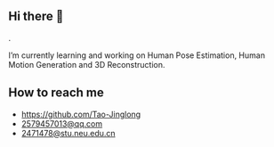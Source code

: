 ## Hi there 👋

<!--
**Tao-Jinglong/Tao-Jinglong** is a ✨ _special_ ✨ repository because its `README.md` (this file) appears on your GitHub profile.

Here are some ideas to get you started:

- 🔭 I’m currently working on ...
- 🌱 I’m currently learning ...
- 👯 I’m looking to collaborate on ...
- 🤔 I’m looking for help with ...
- 💬 Ask me about ...
- 📫 How to reach me: ...
- 😄 Pronouns: ...
- ⚡ Fun fact: ...
-->.
I’m currently learning and working on Human Pose Estimation, Human Motion Generation and 3D Reconstruction.

## How to reach me
- <https://github.com/Tao-Jinglong>
- <2579457013@qq.com>
- <2471478@stu.neu.edu.cn>
